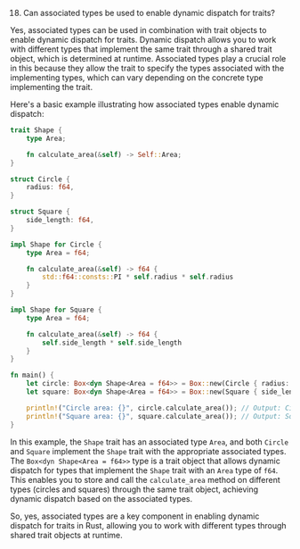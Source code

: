 18. Can associated types be used to enable dynamic dispatch for traits?




Yes, associated types can be used in combination with trait objects to enable dynamic dispatch for traits. Dynamic dispatch allows you to work with different types that implement the same trait through a shared trait object, which is determined at runtime. Associated types play a crucial role in this because they allow the trait to specify the types associated with the implementing types, which can vary depending on the concrete type implementing the trait.

Here's a basic example illustrating how associated types enable dynamic dispatch:

```rust
trait Shape {
    type Area;

    fn calculate_area(&self) -> Self::Area;
}

struct Circle {
    radius: f64,
}

struct Square {
    side_length: f64,
}

impl Shape for Circle {
    type Area = f64;

    fn calculate_area(&self) -> f64 {
        std::f64::consts::PI * self.radius * self.radius
    }
}

impl Shape for Square {
    type Area = f64;

    fn calculate_area(&self) -> f64 {
        self.side_length * self.side_length
    }
}

fn main() {
    let circle: Box<dyn Shape<Area = f64>> = Box::new(Circle { radius: 3.0 });
    let square: Box<dyn Shape<Area = f64>> = Box::new(Square { side_length: 4.0 });

    println!("Circle area: {}", circle.calculate_area()); // Output: Circle area: 28.274333882308138
    println!("Square area: {}", square.calculate_area()); // Output: Square area: 16
}
```

In this example, the `Shape` trait has an associated type `Area`, and both `Circle` and `Square` implement the `Shape` trait with the appropriate associated types. The `Box<dyn Shape<Area = f64>>` type is a trait object that allows dynamic dispatch for types that implement the `Shape` trait with an `Area` type of `f64`. This enables you to store and call the `calculate_area` method on different types (circles and squares) through the same trait object, achieving dynamic dispatch based on the associated types.

So, yes, associated types are a key component in enabling dynamic dispatch for traits in Rust, allowing you to work with different types through shared trait objects at runtime.